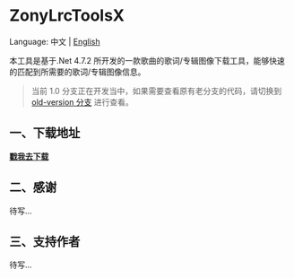 # ZonyLrcToolsX
Language: 中文 | [English](README_en.md)

本工具是基于.Net 4.7.2 所开发的一款歌曲的歌词/专辑图像下载工具，能够快速的匹配到所需要的歌词/专辑图像信息。  

> 当前 1.0 分支正在开发当中，如果需要查看原有老分支的代码，请切换到 [old-version 分支](https://github.com/GameBelial/ZonyLrcToolsX/tree/old-version) 进行查看。

## 一、下载地址  
**[戳我去下载](https://github.com/GameBelial/ZonyLrcToolsX/releases)**

## 二、感谢
待写...

## 三、支持作者
待写...
